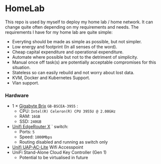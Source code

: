 # HomeLab
This repo is used by myself to deploy my home lab / home network. It can change quite often depending on my requirements and needs.
The requirements I have for my home lab are quite simple:

* Everyting should be made as simple as possible, but not simpler.
* Low energy and footprint (In all senses of the word).
* Cheap capital expenditure and operational expenditure.
* Automate where possible but not to the detriment of simplicity.
* Manual once off task(s) are potentially acceptable compromises for this situation.
* Stateless so can easily rebuild and not worry about lost data.
* KVM, Docker and Kubernetes Support.
* Vlan support.

### Hardware

- 1 × [Gigabyte Brix](https://www.gigabyte.com/uk/Mini-PcBarebone/GB-BSCEA-3955-rev-10#ov) `GB-BSCEA-3955` :
    - CPU: `Intel(R) Celeron(R) CPU 3955U @ 2.00GHz`
    - RAM: `16GB`
    - SSD: `240GB`
- [Unifi EdgeRouter X](https://store.ui.com/collections/operator-edgemax-routers/products/edgerouter-x) ` switch:
    - Ports: `5`
    - Speed: `1000Mbps`
    - Routing disabled and running as switch only
- [Unifi UAP-AC-Lite](https://eu.store.ui.com/products/unifi-ac-lite) Wifi Accesspoint
- UniFi Stand-Alone Cloud Key Controller (Gen 1)
    - Potential to be virtualised in future
